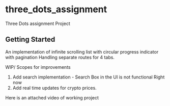 # three_dots_assignment

Three Dots assignment Project
## Getting Started

An implementation of infinite scrolling list with circular progress indicator with pagination
Handling separate routes for 4 tabs.

WIP/ Scopes for improvements
1. Add search implementation - Search Box in the UI is not functional Right now
2. Add real time updates for crypto prices.

Here is an attached video of working project 

